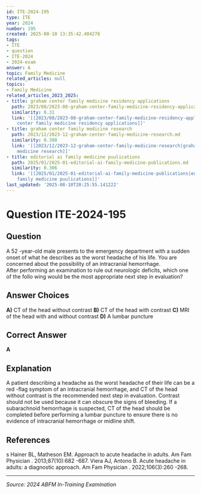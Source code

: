 ```yaml
---
id: ITE-2024-195
type: ITE
year: 2024
number: 195
created: 2025-08-10 13:35:42.404278
tags:
- ITE
- question
- ITE-2024
- 2024-exam
answer: A
topic: Family Medicine
related_articles: null
topics:
- Family Medicine
related_articles_2023_2025:
- title: graham center family medicine residency applications
  path: 2023/08/2023-08-graham-center-family-medicine-residency-applications.md
  similarity: 0.31
  link: '[[2023/08/2023-08-graham-center-family-medicine-residency-applications|graham
    center family medicine residency applications]]'
- title: graham center family medicine research
  path: 2023/12/2023-12-graham-center-family-medicine-research.md
  similarity: 0.308
  link: '[[2023/12/2023-12-graham-center-family-medicine-research|graham center family
    medicine research]]'
- title: editorial ai family medicine puulications
  path: 2025/01/2025-01-editorial-ai-family-medicine-publications.md
  similarity: 0.306
  link: '[[2025/01/2025-01-editorial-ai-family-medicine-publications|editorial ai
    family medicine puulications]]'
last_updated: '2025-08-10T20:25:55.141222'
---
```


# Question ITE-2024-195

## Question
A 52 -year-old male presents to the emergency department with a sudden onset of what he describes 
as the worst headache of his life. You are concerned about the possibility of an intracranial 
hemorrhage.  
 After performing an examination to rule out neurologic deficits, which one of the follo
wing would be 
the most appropriate next step in evaluation?

## Answer Choices
**A)** CT of the head without contrast
**B)** CT of the head with contrast
**C)** MRI of the head with and without contrast
**D)** A lumbar puncture

## Correct Answer
**A**

## Explanation
A patient describing a headache as the worst headache of their life can be a red -flag symptom of an intracranial hemorrhage, and CT of the head without contrast is the recommended next step in evaluation. Contrast should not be used because it can obscure the signs of bleeding. If a subarachnoid hemorrhage is suspected, CT of the head should be completed before performing a lumbar puncture to ensure there is no evidence of intracranial hemorrhage or midline shift.

## References
s Hainer BL, Matheson EM. Approach to acute headache in adults. Am Fam Physician . 2013;87(10):682 -687. Viera AJ, Antono B. Acute headache in adults: a diagnostic approach. Am Fam Physician . 2022;106(3):260 -268.

---
*Source: 2024 ABFM In-Training Examination*